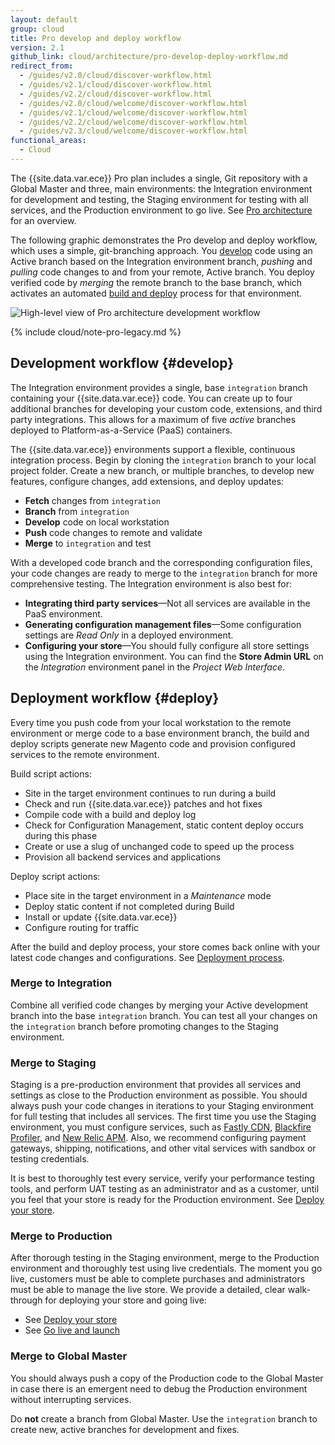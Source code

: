 ```yaml
---
layout: default
group: cloud
title: Pro develop and deploy workflow
version: 2.1
github_link: cloud/architecture/pro-develop-deploy-workflow.md
redirect_from:
  - /guides/v2.0/cloud/discover-workflow.html
  - /guides/v2.1/cloud/discover-workflow.html
  - /guides/v2.2/cloud/discover-workflow.html
  - /guides/v2.0/cloud/welcome/discover-workflow.html
  - /guides/v2.1/cloud/welcome/discover-workflow.html
  - /guides/v2.2/cloud/welcome/discover-workflow.html
  - /guides/v2.3/cloud/welcome/discover-workflow.html
functional_areas:
  - Cloud
---
```


The {{site.data.var.ece}} Pro plan includes a single, Git repository with a Global Master and three, main environments: the Integration environment for development and testing, the Staging environment for testing with all services, and the Production environment to go live. See [Pro architecture]({{page.baseurl}}cloud/architecture/pro-architecture.html) for an overview.

The following graphic demonstrates the Pro develop and deploy workflow, which uses a simple, git-branching approach. You [develop](#develop) code using an Active branch based on the Integration environment branch, _pushing_ and _pulling_ code changes to and from your remote, Active branch. You deploy verified code by _merging_ the remote branch to the base branch, which activates an automated [build and deploy](#deploy) process for that environment. 

![High-level view of Pro architecture development workflow]({{site.baseurl}}common/images/cloud_pro-dev-workflow.png)

{% include cloud/note-pro-legacy.md %}

## Development workflow {#develop}
The Integration environment provides a single, base `integration` branch containing your {{site.data.var.ece}} code. You can create up to four additional branches for developing your custom code, extensions, and third party integrations. This allows for a maximum of five _active_ branches deployed to Platform-as-a-Service (PaaS) containers.

The {{site.data.var.ece}} environments support a flexible, continuous integration process. Begin by cloning the `integration` branch to your local project folder. Create a new branch, or multiple branches, to develop new features, configure changes, add extensions, and deploy updates:

-  **Fetch** changes from `integration`
-  **Branch** from `integration`
-  **Develop** code on local workstation
-  **Push** code changes to remote and validate
-  **Merge** to `integration` and test

With a developed code branch and the corresponding configuration files, your code changes are ready to merge to the `integration` branch for more comprehensive testing. The Integration environment is also best for:

-  **Integrating third party services**—Not all services are available in the PaaS environment.
-  **Generating configuration management files**—Some configuration settings are _Read Only_ in a deployed environment.
-  **Configuring your store**—You should fully configure all store settings using the Integration environment. You can find the **Store Admin URL** on the _Integration_ environment panel in the _Project Web Interface_.

## Deployment workflow {#deploy}
Every time you push code from your local workstation to the remote environment or merge code to a base environment branch, the build and deploy scripts generate new Magento code and provision configured services to the remote environment.

Build script actions:

-  Site in the target environment continues to run during a build
-  Check and run {{site.data.var.ece}} patches and hot fixes
-  Compile code with a build and deploy log
-  Check for Configuration Management, static content deploy occurs during this phase
-  Create or use a slug of unchanged code to speed up the process
-  Provision all backend services and applications

Deploy script actions:

-  Place site in the target environment in a _Maintenance_ mode
-  Deploy static content if not completed during Build
-  Install or update {{site.data.var.ece}}
-  Configure routing for traffic

After the build and deploy process, your store comes back online with your latest code changes and configurations. See [Deployment process]({{page.baseurl}}cloud/reference/discover-deploy.html).

### Merge to Integration
Combine all verified code changes by merging your Active development branch into the base `integration` branch. You can test all your changes on the `integration` branch before promoting changes to the Staging environment.

### Merge to Staging
Staging is a pre-production environment that provides all services and settings as close to the Production environment as possible. You should always push your code changes in iterations to your Staging environment for full testing that includes all services. The first time you use the Staging environment, you must configure services, such as [Fastly CDN]({{page.baseurl}}cloud/basic-information/cloud-fastly.html), [Blackfire Profiler]({{page.baseurl}}cloud/project/project-integrate-blackfire.html), and [New Relic APM]({{page.baseurl}}cloud/project/new-relic.html). Also, we recommend configuring payment gateways, shipping, notifications, and other vital services with sandbox or testing credentials.

It is best to thoroughly test every service, verify your performance testing tools, and perform UAT testing as an administrator and as a customer, until you feel that your store is ready for the Production environment. See [Deploy your store]({{page.baseurl}}cloud/live/stage-prod-live.html).

### Merge to Production
After thorough testing in the Staging environment, merge to the Production environment and thoroughly test using live credentials. The moment you go live, customers must be able to complete purchases and administrators must be able to manage the live store. We provide a detailed, clear walk-through for deploying your store and going live:

-  See [Deploy your store]({{page.baseurl}}cloud/live/stage-prod-live.html)
-  See [Go live and launch]({{page.baseurl}}cloud/live/live.html)

### Merge to Global Master
You should always push a copy of the Production code to the Global Master in case there is an emergent need to debug the Production environment without interrupting services.

Do **not** create a branch from Global Master. Use the `integration` branch to create new, active branches for development and fixes.
